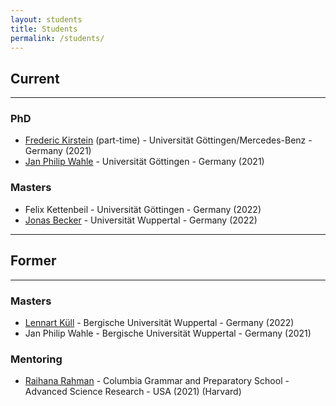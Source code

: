 ```yaml
---
layout: students
title: Students
permalink: /students/
---
```

## **Current**
---

### **PhD**
- [Frederic Kirstein](https://de.linkedin.com/in/frederic-kirstein) (part-time) - Universität Göttingen/Mercedes-Benz - Germany (2021)
- [Jan Philip Wahle](https://jpwahle.com/) - Universität Göttingen - Germany (2021)

### **Masters**
- Felix Kettenbeil - Universität Göttingen - Germany (2022)
- [Jonas Becker](https://www.jobec.net/) - Universität Wuppertal - Germany (2022)

<!-- 
### **Bachelor**
-  -->

---

## **Former**

---

<!-- ### **PhD** -->

### **Masters**
- [Lennart Küll](https://www.linkedin.com/in/lennart-k%C3%BCll-2140a9203/) - Bergische Universität Wuppertal - Germany (2022)
- Jan Philip Wahle  - Bergische Universität Wuppertal - Germany (2021)

<!-- ### **Bachelor**
-  -->

### **Mentoring**
- [Raihana Rahman](https://www.linkedin.com/in/raihana-rahman-74323b252/) - Columbia Grammar and Preparatory School - Advanced Science Research - USA (2021) (Harvard)